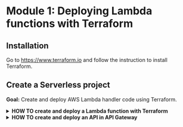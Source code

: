 # Module 1: Deploying Lambda functions with Terraform

## Installation

Go to https://www.terraform.io and follow the instruction to install Terraform.

## Create a Serverless project

**Goal:** Create and deploy AWS Lambda handler code using Terraform.

<details>
<summary><b>HOW TO create and deploy a Lambda function with Terraform</b></summary><p>

1. Create a directory for your serverless project.

    ```
    mkdir workshop
    cd workshop
    ```

2. Initialise the project:

    `npm init -y`

3. Add a folder called `functions`

4. Add a file in the `functions` folder, call it `hello.js`

5. Copy the following into the `hello.js` module

```javascript
module.exports.handler = async (event) => {
  return {
    statusCode: 200,
    body: JSON.stringify({
      input: event
    })
  }
}
```

6. In the root of the project, add another folder, call it `terraform`

7. In the `terraform` folder, add a file called `provider.tf`

8. Copy the following into `provider.tf`

```terraform
provider "aws" {
  region = "us-east-1"
}
```

9. In the `terraform` folder, add another file called `hello.tf`

10. Copy the following into `hello.tf`

```terraform
resource "aws_lambda_function" "hello" {
  function_name = "hello-ynap-${var.my_name}"

  s3_bucket = "ynap-production-ready-serverless-${var.my_name}"
  s3_key    = "workshop.zip"

  # "main" is the file within the zip file above (functions/hello.js) 
  # "handler" is the name of the exported property in functions/hello.js
  handler = "functions/hello.handler"
  runtime = "nodejs8.10"

  role = "${aws_iam_role.hello_lambda_role.arn}"
}

# IAM role which dictates what other AWS services the hello function can access
resource "aws_iam_role" "hello_lambda_role" {
  name = "hello-lambda-role-${var.my_name}"

  assume_role_policy = <<EOF
{
  "Version": "2012-10-17",
  "Statement": [
    {
      "Action": "sts:AssumeRole",
      "Principal": {
        "Service": "lambda.amazonaws.com"
      },
      "Effect": "Allow",
      "Sid": ""
    }
  ]
}
EOF
}

resource "aws_iam_role_policy_attachment" "hello_lambda_role_policy" {
  role       = "${aws_iam_role.hello_lambda_role.name}"
  policy_arn = "arn:aws:iam::aws:policy/service-role/AWSLambdaBasicExecutionRole"
}
```

Here we are creating the `hello-ynap-<suffix>` (where `suffix` is your name) Lambda function, alongside the IAM role it'll use. One thing to note is that, it's pointing to a deployment artifact in a S3 bucket that is suffixed with your name.

Let's go ahead and create the variable for the suffix.

11. In the `terraform` folder, add a file called `variables.tf`

12. Copy the following into the `variables.tf` file:

```terraform
variable "my_name" {
  description = "The name of the student"
  type        = "string"
}
```

13. To create the deployment artifact, run the following command from the **root of the project**

`zip -r workshop.zip * -x terraform/*`

You should see something like this in the console:

```
  adding: functions/ (stored 0%)
  adding: functions/hello.js (deflated 15%)
  adding: package.json (deflated 32%)
  adding: terraform/ (stored 0%)
```

14. Now we need to create the S3 bucket itself, run the following command **don't forget to replace the suffix with your name**

`aws s3api create-bucket --bucket=ynap-production-ready-serverless-<suffix> --region=us-east-1`

15. To upload the deployment artifact `workshop.zip`, run the following command **don't forget to replace the suffix with your name**

`aws s3 cp workshop.zip s3://ynap-production-ready-serverless-<suffix>/workshop.zip`

16. And we're ready to deploy! Go to the `terraform` folder

`cd terraform`

and run the command

`terraform init`

You should see something along the lines of:

```
L01013552:terraform yan.cui$ terraform init

Initializing provider plugins...
- Checking for available provider plugins on https://releases.hashicorp.com...
- Downloading plugin for provider "aws" (2.12.0)...

The following providers do not have any version constraints in configuration,
so the latest version was installed.

To prevent automatic upgrades to new major versions that may contain breaking
changes, it is recommended to add version = "..." constraints to the
corresponding provider blocks in configuration, with the constraint strings
suggested below.

* provider.aws: version = "~> 2.12"

Terraform has been successfully initialized!

You may now begin working with Terraform. Try running "terraform plan" to see
any changes that are required for your infrastructure. All Terraform commands
should now work.

If you ever set or change modules or backend configuration for Terraform,
rerun this command to reinitialize your working directory. If you forget, other
commands will detect it and remind you to do so if necessary.
```

17. Now run `terraform apply -var 'my_name=xxx'` **replace xxx with your name**

e.g. `terraform apply -var 'my_name=yancui'`

You should see something along the lines of:

```
An execution plan has been generated and is shown below.
Resource actions are indicated with the following symbols:
  + create

Terraform will perform the following actions:

  + aws_iam_role.hello_lambda_role
      id:                             <computed>
      arn:                            <computed>
      assume_role_policy:             "{\n  \"Version\": \"2012-10-17\",\n  \"Statement\": [\n    {\n      \"Action\": \"sts:
AssumeRole\",\n      \"Principal\": {\n        \"Service\": \"lambda.amazonaws.com\"\n      },\n      \"Effect\": \"Allow\",\
n      \"Sid\": \"\"\n    }\n  ]\n}\n"
      create_date:                    <computed>
      force_detach_policies:          "false"
      max_session_duration:           "3600"
      name:                           "hello-lambda-role-yancui"
      path:                           "/"
      unique_id:                      <computed>

  + aws_iam_role_policy_attachment.hello_lambda_role_policy
      id:                             <computed>
      policy_arn:                     "arn:aws:iam::aws:policy/service-role/AWSLambdaBasicExecutionRole"
      role:                           "hello-lambda-role-yancui"

  + aws_lambda_function.hello
      id:                             <computed>
      arn:                            <computed>
      function_name:                  "hello-ynap-yancui"
      handler:                        "functions/hello.handler"
      invoke_arn:                     <computed>
      last_modified:                  <computed>
      memory_size:                    "128"
      publish:                        "false"
      qualified_arn:                  <computed>
      reserved_concurrent_executions: "-1"
      role:                           "${aws_iam_role.hello_lambda_role.arn}"
      runtime:                        "nodejs8.10"
      s3_bucket:                      "ynap-production-ready-serverless-yancui"
      s3_key:                         "workshop.zip"
      source_code_hash:               <computed>
      source_code_size:               <computed>
      timeout:                        "3"
      tracing_config.#:               <computed>
      version:                        <computed>


Plan: 3 to add, 0 to change, 0 to destroy.

Do you want to perform these actions?
  Terraform will perform the actions described above.
  Only 'yes' will be accepted to approve.

  Enter a value:
```

Enter `yes` to continue.

18. Now that your function is deployed. Let's invoke it, replace `xxx` with your name and run the following command

`lambda invoke --region=us-east-1 --function-name=hello-ynap-xxx output.txt`

You should see

```json
{
    "ExecutedVersion": "$LATEST",
    "StatusCode": 200
}
```

and there should be an `output.txt` file inside the `terraform` folder. Open it and it should look like this:

```json
{"statusCode":200,"body":"{\"input\":{}}"}
```

19. By now, your project folder should look something like this:

```
functions
  |-- hello.js
terraform
  |-- hello.tf
  |-- provider.tf
  |-- variables.tf
package.json
```

</p></details>

<details>
<summary><b>HOW TO create and deploy an API in API Gateway</b></summary><p>

1. In the `terraform` folder, add a file, call it `apigateway.tf`

2. Copy the following into `apigateway.tf`

```terraform
resource "aws_api_gateway_rest_api" "api" {
  name        = "production-ready-serverless-${var.my_name}"
}

resource "aws_api_gateway_resource" "hello" {
  rest_api_id = "${aws_api_gateway_rest_api.api.id}"
  parent_id   = "${aws_api_gateway_rest_api.api.root_resource_id}"
  path_part   = "hello"
}

resource "aws_api_gateway_method" "hello-get" {
  rest_api_id   = "${aws_api_gateway_rest_api.api.id}"
  resource_id   = "${aws_api_gateway_resource.hello.id}"
  http_method   = "GET"
  authorization = "NONE"
}

resource "aws_api_gateway_integration" "hello-lambda" {
  rest_api_id = "${aws_api_gateway_rest_api.api.id}"
  resource_id = "${aws_api_gateway_method.hello-get.resource_id}"
  http_method = "${aws_api_gateway_method.hello-get.http_method}"

  integration_http_method = "POST"
  type                    = "AWS_PROXY"
  uri                     = "${aws_lambda_function.hello.invoke_arn}"
}

resource "aws_api_gateway_deployment" "api" {
  depends_on = [
    "aws_api_gateway_integration.hello-lambda"
  ]

  lifecycle {
    create_before_destroy = true
  }

  rest_api_id = "${aws_api_gateway_rest_api.api.id}"
  stage_name  = "dev"
}

resource "aws_lambda_permission" "apigw" {
  statement_id  = "AllowAPIGatewayInvoke"
  action        = "lambda:InvokeFunction"
  function_name = "${aws_lambda_function.hello.arn}"
  principal     = "apigateway.amazonaws.com"

  # The /*/* portion grants access from any method on any resource
  # within the API Gateway "REST API".
  source_arn = "${aws_api_gateway_deployment.api.execution_arn}/*/*"
}
```

This creates a new REST API resource in API Gateway and sets up the integration with the `hello` Lambda function we created earlier.

3. While in the `terraform` folder, run the command `terraform apply -var 'my_name=xxx'` **replace xxx with your name**

e.g. `terraform apply -var 'my_name=yancui'`

and enter `yes` when prompted to confirm the deployment.

4. Once the deployment finishes, you can navigate to the API Gateway console and find the newly deployed API there.

![](/images/mod01-001.png)

5. Click on `stages`, `dev`, and note the `Invoke URL`.

![](/images/mod01-002.png)

it should be of the format `https://xxx.execute-api.us-east-1.amazonaws.com/dev` where `xxx` is replaced with the ID of the REST API.

Clicking on the link should return an `Missing Authentication Token` error.

```json
{
  "message": "Missing Authentication Token"
}
```

Don't worry, this is API Gateway's way of saying the URL you requested does not exist (no, I don't know why it's not a 404 error instead...)

6. Take the invoke URL from the previous step and add a subpath `/hello` and now it should return a JOSN payload.

![](/images/mod01-003.png)

Congratulations! You have now deployed your first API backed by Lambda.

</p></details>